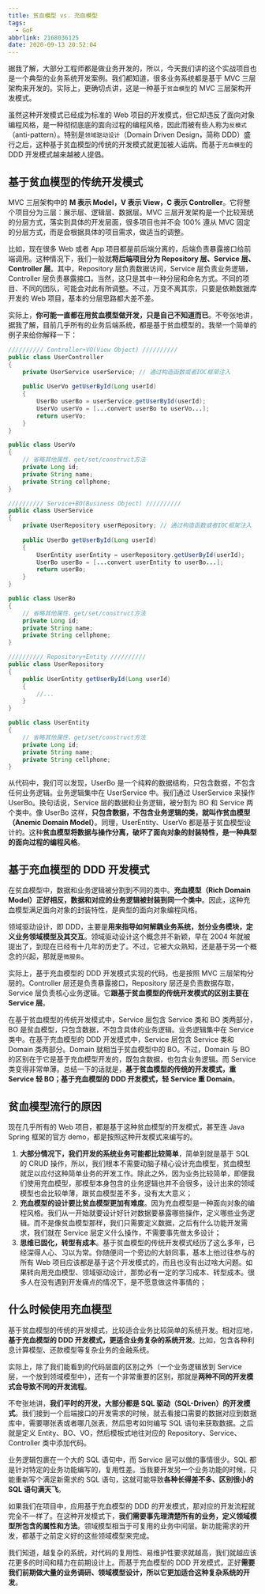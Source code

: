 ```yaml
---
title: 贫血模型 vs. 充血模型
tags:
  - GoF
abbrlink: 2168036125
date: 2020-09-13 20:52:04
---
```

据我了解，大部分工程师都是做业务开发的，所以，今天我们讲的这个实战项目也是一个典型的业务系统开发案例。我们都知道，很多业务系统都是基于 MVC 三层架构来开发的。实际上，更确切点讲，这是一种基于`贫血模型`的 MVC 三层架构开发模式。

虽然这种开发模式已经成为标准的 Web 项目的开发模式，但它却违反了面向对象编程风格，是一种彻彻底底的面向过程的编程风格，因此而被有些人称为`反模式`（anti-pattern）。特别是`领域驱动设计`（Domain Driven Design，简称 DDD）盛行之后，这种基于贫血模型的传统的开发模式就更加被人诟病。而基于`充血模型`的 DDD 开发模式越来越被人提倡。

## 基于贫血模型的传统开发模式
MVC 三层架构中的 **M 表示 Model，V 表示 View，C 表示 Controller**。它将整个项目分为三层：展示层、逻辑层、数据层。MVC 三层开发架构是一个比较笼统的分层方式，落实到具体的开发层面，很多项目也并不会 100% 遵从 MVC 固定的分层方式，而是会根据具体的项目需求，做适当的调整。

比如，现在很多 Web 或者 App 项目都是前后端分离的，后端负责暴露接口给前端调用。这种情况下，我们一般就**将后端项目分为 Repository 层、Service 层、Controller 层**。其中，Repository 层负责数据访问，Service 层负责业务逻辑，Controller 层负责暴露接口。当然，这只是其中一种分层和命名方式。不同的项目、不同的团队，可能会对此有所调整。不过，万变不离其宗，只要是依赖数据库开发的 Web 项目，基本的分层思路都大差不差。

实际上，**你可能一直都在用贫血模型做开发，只是自己不知道而已**。不夸张地讲，据我了解，目前几乎所有的业务后端系统，都是基于贫血模型的。我举一个简单的例子来给你解释一下：
<!--more-->
```java
////////// Controller+VO(View Object) //////////
public class UserController 
{
    private UserService userService; // 通过构造函数或者IOC框架注入
    
    public UserVo getUserById(Long userId) 
    {
        UserBo userBo = userService.getUserById(userId);
        UserVo userVo = [...convert userBo to userVo...];
        return userVo;
    }
}

public class UserVo 
{
    // 省略其他属性、get/set/construct方法
    private Long id;
    private String name;
    private String cellphone;
}

////////// Service+BO(Business Object) //////////
public class UserService 
{
    private UserRepository userRepository; // 通过构造函数或者IOC框架注入
    
    public UserBo getUserById(Long userId) 
    {
        UserEntity userEntity = userRepository.getUserById(userId);
        UserBo userBo = [...convert userEntity to userBo...];
        return userBo;
    }
}

public class UserBo 
{
    // 省略其他属性、get/set/construct方法
    private Long id;
    private String name;
    private String cellphone;
}

////////// Repository+Entity //////////
public class UserRepository 
{
    public UserEntity getUserById(Long userId) 
    { 
        //... 
    }
}

public class UserEntity 
{
    // 省略其他属性、get/set/construct方法
    private Long id;
    private String name;
    private String cellphone;
}
```

从代码中，我们可以发现，UserBo 是一个纯粹的数据结构，只包含数据，不包含任何业务逻辑。业务逻辑集中在 UserService 中。我们通过 UserService 来操作 UserBo。换句话说，Service 层的数据和业务逻辑，被分割为 BO 和 Service 两个类中。像 UserBo 这样，**只包含数据，不包含业务逻辑的类，就叫作贫血模型（Anemic Domain Model）**。同理，UserEntity、UserVo 都是基于贫血模型设计的。这种**贫血模型将数据与操作分离，破坏了面向对象的封装特性，是一种典型的面向过程的编程风格**。

## 基于充血模型的 DDD 开发模式
在贫血模型中，数据和业务逻辑被分割到不同的类中。**充血模型（Rich Domain Model）正好相反，数据和对应的业务逻辑被封装到同一个类中**。因此，这种充血模型满足面向对象的封装特性，是典型的面向对象编程风格。

领域驱动设计，即 DDD，主要是**用来指导如何解耦业务系统，划分业务模块，定义业务领域模型及其交互**。领域驱动设计这个概念并不新颖，早在 2004 年就被提出了，到现在已经有十几年的历史了。不过，它被大众熟知，还是基于另一个概念的兴起，那就是`微服务`。

实际上，基于充血模型的 DDD 开发模式实现的代码，也是按照 MVC 三层架构分层的。Controller 层还是负责暴露接口，Repository 层还是负责数据存取，Service 层负责核心业务逻辑。它**跟基于贫血模型的传统开发模式的区别主要在 Service 层**。

在基于贫血模型的传统开发模式中，Service 层包含 Service 类和 BO 类两部分，BO 是贫血模型，只包含数据，不包含具体的业务逻辑。业务逻辑集中在 Service 类中。在基于充血模型的 DDD 开发模式中，Service 层包含 Service 类和 Domain 类两部分。Domain 就相当于贫血模型中的 BO。不过，Domain 与 BO 的区别在于它是基于充血模型开发的，既包含数据，也包含业务逻辑。而 Service 类变得非常单薄。总结一下的话就是，**基于贫血模型的传统的开发模式，重 Service 轻 BO；基于充血模型的 DDD 开发模式，轻 Service 重 Domain**。

## 贫血模型流行的原因
现在几乎所有的 Web 项目，都是基于这种贫血模型的开发模式，甚至连 Java Spring 框架的官方 demo，都是按照这种开发模式来编写的。
1. **大部分情况下，我们开发的系统业务可能都比较简单**，简单到就是基于 SQL 的 CRUD 操作，所以，我们根本不需要动脑子精心设计充血模型，贫血模型就足以应付这种简单业务的开发工作。除此之外，因为业务比较简单，即便我们使用充血模型，那模型本身包含的业务逻辑也并不会很多，设计出来的领域模型也会比较单薄，跟贫血模型差不多，没有太大意义；
2. **充血模型的设计要比贫血模型更加有难度**。因为充血模型是一种面向对象的编程风格。我们从一开始就要设计好针对数据要暴露哪些操作，定义哪些业务逻辑。而不是像贫血模型那样，我们只需要定义数据，之后有什么功能开发需求，我们就在 Service 层定义什么操作，不需要事先做太多设计；
3. **思维已固化，转型有成本**。基于贫血模型的传统开发模式经历了这么多年，已经深得人心、习以为常。你随便问一个旁边的大龄同事，基本上他过往参与的所有 Web 项目应该都是基于这个开发模式的，而且也没有出过啥大问题。如果转向用充血模型、领域驱动设计，那势必有一定的学习成本、转型成本。很多人在没有遇到开发痛点的情况下，是不愿意做这件事情的；

## 什么时候使用充血模型
基于贫血模型的传统的开发模式，比较适合业务比较简单的系统开发。相对应地，**基于充血模型的 DDD 开发模式，更适合业务复杂的系统开发**。比如，包含各种利息计算模型、还款模型等复杂业务的金融系统。

实际上，除了我们能看到的代码层面的区别之外（一个业务逻辑放到 Service 层，一个放到领域模型中），还有一个非常重要的区别，那就是**两种不同的开发模式会导致不同的开发流程**。

不夸张地讲，**我们平时的开发，大部分都是 SQL 驱动（SQL-Driven）的开发模式**。我们接到一个后端接口的开发需求的时候，就去看接口需要的数据对应到数据库中，需要哪张表或者哪几张表，然后思考如何编写 SQL 语句来获取数据。之后就是定义 Entity、BO、VO，然后模板式地往对应的 Repository、Service、Controller 类中添加代码。

业务逻辑包裹在一个大的 SQL 语句中，而 Service 层可以做的事情很少。SQL 都是针对特定的业务功能编写的，复用性差。当我要开发另一个业务功能的时候，只能重新写个满足新需求的 SQL 语句，这就可能导致**各种长得差不多、区别很小的 SQL 语句满天飞**。

如果我们在项目中，应用基于充血模型的 DDD 的开发模式，那对应的开发流程就完全不一样了。在这种开发模式下，**我们需要事先理清楚所有的业务，定义领域模型所包含的属性和方法**。领域模型相当于可复用的业务中间层。新功能需求的开发，都基于之前定义好的这些领域模型来完成。

我们知道，越复杂的系统，对代码的复用性、易维护性要求就越高，我们就越应该花更多的时间和精力在前期设计上。而基于充血模型的 DDD 开发模式，正好**需要我们前期做大量的业务调研、领域模型设计，所以它更加适合这种复杂系统的开发**。

